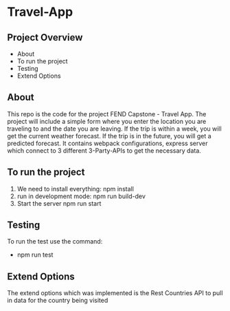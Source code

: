 # Travel-App

## Project Overview
- About
- To run the project
- Testing
- Extend Options

## About

This repo is the code for the project FEND Capstone - Travel App. The project will include a simple form where you enter the location you are traveling to and the date you are leaving. If the trip is within a week, you will get the current weather forecast. If the trip is in the future, you will get a predicted forecast. It contains webpack configurations, express server which connect to 3 different 3-Party-APIs to get the necessary data. 
 

## To run the project

1. We need to install everything:
   npm install
2. run in development mode:
   npm run build-dev
3. Start the server
   npm run start

##  Testing 

To run the test use the command:
   - npm run test

## Extend Options

The extend options which was implemented is the Rest Countries API to pull in data for the country being visited



